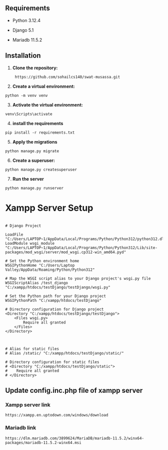 ## Requirements

- Python 3.12.4
- Django 5.1

- Mariadb 11.5.2


## Installation

1. **Clone the repository:**

   ```
    https://github.com/sohailcs140/swat-musassa.git
   
   ```

2. **Create a virtual environment:**

```
python -m venv venv
```


3. **Activate the virtual environment:**

```
venv\Scripts\activate
```


4. **install the requirements**

```
pip install -r requirements.txt
```

5. **Apply the migrations**

```
python manage.py migrate
```


6. **Create a superuser:**

```
python manage.py createsuperuser
```

7. **Run the server**

```
python manage.py runserver
```


# Xampp Server Setup

```

# Django Project

LoadFile "C:/Users/LAPTOP~1/AppData/Local/Programs/Python/Python312/python312.dll"
LoadModule wsgi_module "C:/Users/LAPTOP~1/AppData/Local/Programs/Python/Python312/Lib/site-packages/mod_wsgi/server/mod_wsgi.cp312-win_amd64.pyd"

# Set the Python environment home
WSGIPythonHome "C:/Users/Laptop Valley/AppData/Roaming/Python/Python312"

# Map the WSGI script alias to your Django project's wsgi.py file
WSGIScriptAlias /test_django "C:/xampp/htdocs/testDjango/testDjango/wsgi.py"

# Set the Python path for your Django project
WSGIPythonPath "C:/xampp/htdocs/testDjango"

# Directory configuration for Django project
<Directory "C:/xampp/htdocs/testDjango/testDjango">
    <Files wsgi.py>
        Require all granted
    </Files>
</Directory>



# Alias for static files
# Alias /static/ "C:/xampp/htdocs/testDjango/static/"

# Directory configuration for static files
# <Directory "C:/xampp/htdocs/testDjango/static">
#    Require all granted
# </Directory>
```

## Update config.inc.php file of xampp server


### Xampp server link
```
https://xampp.en.uptodown.com/windows/download
```

### Mariadb link

```
https://dlm.mariadb.com/3899624/MariaDB/mariadb-11.5.2/winx64-packages/mariadb-11.5.2-winx64.msi
```